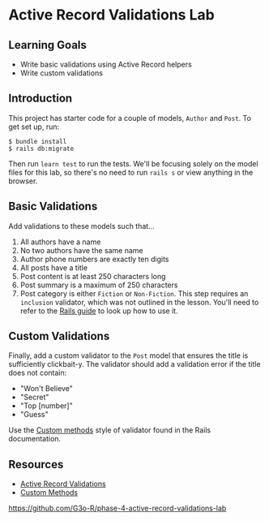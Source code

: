 # Active Record Validations Lab

## Learning Goals

- Write basic validations using Active Record helpers
- Write custom validations

## Introduction

This project has starter code for a couple of models, `Author` and `Post`. To
get set up, run:

```console
$ bundle install
$ rails db:migrate
```

Then run `learn test` to run the tests. We'll be focusing solely on the model
files for this lab, so there's no need to run `rails s` or view anything in the
browser.

## Basic Validations

Add validations to these models such that...

1. All authors have a name
2. No two authors have the same name
3. Author phone numbers are exactly ten digits
4. All posts have a title
5. Post content is at least 250 characters long
6. Post summary is a maximum of 250 characters
7. Post category is either `Fiction` or `Non-Fiction`. This step requires an
   `inclusion` validator, which was not outlined in the lesson. You'll need to
   refer to the [Rails guide][active record validations] to look up how to use
   it.

## Custom Validations

Finally, add a custom validator to the `Post` model that ensures the title is
sufficiently clickbait-y. The validator should add a validation error if the
title does not contain:

- "Won't Believe"
- "Secret"
- "Top [number]"
- "Guess"

Use the [Custom methods][custom methods] style of validator found in the Rails
documentation.

## Resources

- [Active Record Validations][active record validations]
- [Custom Methods][custom methods]

[active record validations]: https://guides.rubyonrails.org/active_record_validations.html
[custom methods]: https://guides.rubyonrails.org/active_record_validations.html#custom-methods

https://github.com/G3o-R/phase-4-active-record-validations-lab